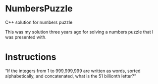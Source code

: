 # NumbersPuzzle
C++ solution for numbers puzzle

This was my solution three years ago for solving a numbers puzzle that I was presented with.

# Instructions
“If the integers from 1 to 999,999,999 are written as words, sorted
alphabetically, and concatenated, what is the 51 billionth letter?”
